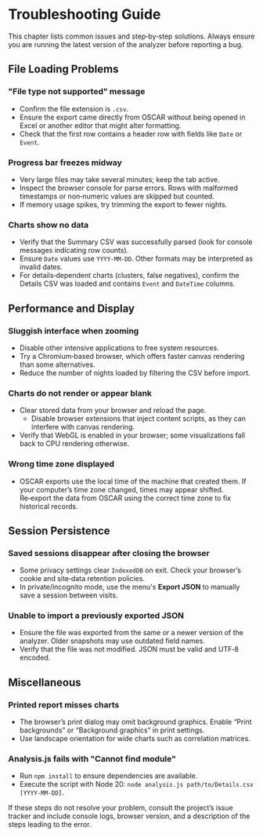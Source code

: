 # Troubleshooting Guide

This chapter lists common issues and step‑by‑step solutions. Always ensure you are running the latest version of the analyzer before reporting a bug.

## File Loading Problems

### "File type not supported" message

- Confirm the file extension is `.csv`.
- Ensure the export came directly from OSCAR without being opened in Excel or another editor that might alter formatting.
- Check that the first row contains a header row with fields like `Date` or `Event`.

### Progress bar freezes midway

- Very large files may take several minutes; keep the tab active.
- Inspect the browser console for parse errors. Rows with malformed timestamps or non‑numeric values are skipped but counted.
- If memory usage spikes, try trimming the export to fewer nights.

### Charts show no data

- Verify that the Summary CSV was successfully parsed (look for console messages indicating row counts).
- Ensure `Date` values use `YYYY-MM-DD`. Other formats may be interpreted as invalid dates.
- For details‑dependent charts (clusters, false negatives), confirm the Details CSV was loaded and contains `Event` and `DateTime` columns.

## Performance and Display

### Sluggish interface when zooming

- Disable other intensive applications to free system resources.
- Try a Chromium‑based browser, which offers faster canvas rendering than some alternatives.
- Reduce the number of nights loaded by filtering the CSV before import.

### Charts do not render or appear blank

- Clear stored data from your browser and reload the page.
  - Disable browser extensions that inject content scripts, as they can interfere with canvas rendering.
- Verify that WebGL is enabled in your browser; some visualizations fall back to CPU rendering otherwise.

### Wrong time zone displayed

- OSCAR exports use the local time of the machine that created them. If your computer’s time zone changed, times may appear shifted. Re‑export the data from OSCAR using the correct time zone to fix historical records.

## Session Persistence

### Saved sessions disappear after closing the browser

- Some privacy settings clear `IndexedDB` on exit. Check your browser’s cookie and site‑data retention policies.
- In private/incognito mode, use the menu's **Export JSON** to manually save a session between visits.

### Unable to import a previously exported JSON

- Ensure the file was exported from the same or a newer version of the analyzer. Older snapshots may use outdated field names.
- Verify that the file was not modified. JSON must be valid and UTF‑8 encoded.

## Miscellaneous

### Printed report misses charts

- The browser’s print dialog may omit background graphics. Enable “Print backgrounds” or “Background graphics” in print settings.
- Use landscape orientation for wide charts such as correlation matrices.

### Analysis.js fails with "Cannot find module"

- Run `npm install` to ensure dependencies are available.
- Execute the script with Node 20: `node analysis.js path/to/Details.csv [YYYY-MM-DD]`.

If these steps do not resolve your problem, consult the project’s issue tracker and include console logs, browser version, and a description of the steps leading to the error.
